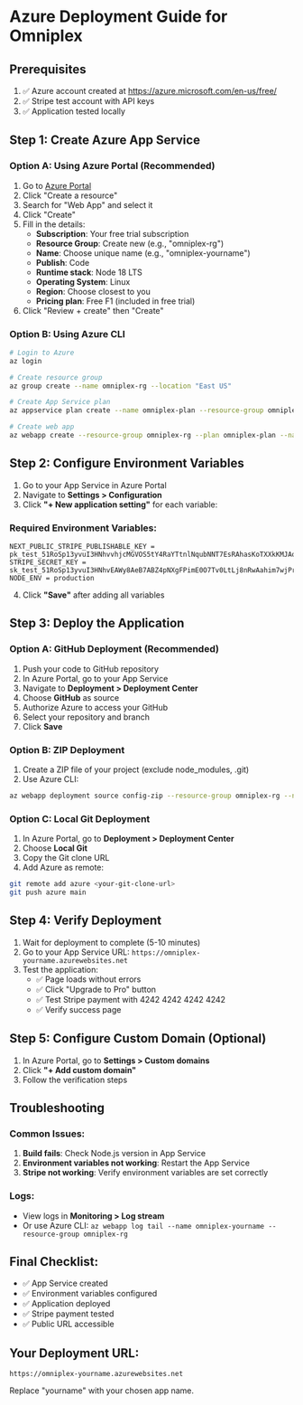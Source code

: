 # Azure Deployment Guide for Omniplex

## Prerequisites
1. ✅ Azure account created at https://azure.microsoft.com/en-us/free/
2. ✅ Stripe test account with API keys
3. ✅ Application tested locally

## Step 1: Create Azure App Service

### Option A: Using Azure Portal (Recommended)
1. Go to [Azure Portal](https://portal.azure.com)
2. Click "Create a resource"
3. Search for "Web App" and select it
4. Click "Create"
5. Fill in the details:
   - **Subscription**: Your free trial subscription
   - **Resource Group**: Create new (e.g., "omniplex-rg")
   - **Name**: Choose unique name (e.g., "omniplex-yourname")
   - **Publish**: Code
   - **Runtime stack**: Node 18 LTS
   - **Operating System**: Linux
   - **Region**: Choose closest to you
   - **Pricing plan**: Free F1 (included in free trial)
6. Click "Review + create" then "Create"

### Option B: Using Azure CLI
```bash
# Login to Azure
az login

# Create resource group
az group create --name omniplex-rg --location "East US"

# Create App Service plan
az appservice plan create --name omniplex-plan --resource-group omniplex-rg --sku F1 --is-linux

# Create web app
az webapp create --resource-group omniplex-rg --plan omniplex-plan --name omniplex-yourname --runtime "NODE|18-lts"
```

## Step 2: Configure Environment Variables

1. Go to your App Service in Azure Portal
2. Navigate to **Settings > Configuration**
3. Click **"+ New application setting"** for each variable:

### Required Environment Variables:
```
NEXT_PUBLIC_STRIPE_PUBLISHABLE_KEY = pk_test_51RoSp13yvuI3HNhvvhjcMGVOS5tY4RaYTtnlNqubNNT7EsRAhasKoTXXkKMJAorsAk1ibBdkZU45e2Tq6SbGmpY300P9x1xsas
STRIPE_SECRET_KEY = sk_test_51RoSp13yvuI3HNhvEAWy8AeB7ABZ4pNXgFPimE0O7Tv0LtLj8nRwAahim7wjPrMJNQz896KUVhX969fUQgEiEgEE00domyPuGj
NODE_ENV = production
```

4. Click **"Save"** after adding all variables

## Step 3: Deploy the Application

### Option A: GitHub Deployment (Recommended)
1. Push your code to GitHub repository
2. In Azure Portal, go to your App Service
3. Navigate to **Deployment > Deployment Center**
4. Choose **GitHub** as source
5. Authorize Azure to access your GitHub
6. Select your repository and branch
7. Click **Save**

### Option B: ZIP Deployment
1. Create a ZIP file of your project (exclude node_modules, .git)
2. Use Azure CLI:
```bash
az webapp deployment source config-zip --resource-group omniplex-rg --name omniplex-yourname --src omniplex.zip
```

### Option C: Local Git Deployment
1. In Azure Portal, go to **Deployment > Deployment Center**
2. Choose **Local Git**
3. Copy the Git clone URL
4. Add Azure as remote:
```bash
git remote add azure <your-git-clone-url>
git push azure main
```

## Step 4: Verify Deployment

1. Wait for deployment to complete (5-10 minutes)
2. Go to your App Service URL: `https://omniplex-yourname.azurewebsites.net`
3. Test the application:
   - ✅ Page loads without errors
   - ✅ Click "Upgrade to Pro" button
   - ✅ Test Stripe payment with 4242 4242 4242 4242
   - ✅ Verify success page

## Step 5: Configure Custom Domain (Optional)

1. In Azure Portal, go to **Settings > Custom domains**
2. Click **"+ Add custom domain"**
3. Follow the verification steps

## Troubleshooting

### Common Issues:
1. **Build fails**: Check Node.js version in App Service
2. **Environment variables not working**: Restart the App Service
3. **Stripe not working**: Verify environment variables are set correctly

### Logs:
- View logs in **Monitoring > Log stream**
- Or use Azure CLI: `az webapp log tail --name omniplex-yourname --resource-group omniplex-rg`

## Final Checklist:
- ✅ App Service created
- ✅ Environment variables configured
- ✅ Application deployed
- ✅ Stripe payment tested
- ✅ Public URL accessible

## Your Deployment URL:
`https://omniplex-yourname.azurewebsites.net`

Replace "yourname" with your chosen app name.
